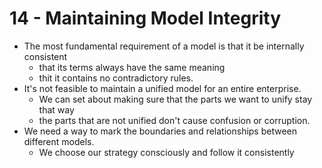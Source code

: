 # 14 - Maintaining Model Integrity

- The most fundamental requirement of a model is that it be internally consistent
  - that its terms always have the same meaning
  - thit it contains no contradictory rules.
- It's not feasible to maintain a unified model for an entire enterprise.
  - We can set about making sure that the parts we want to unify stay that way
  - the parts that are not unified don't cause confusion or corruption.
- We need a way to mark the boundaries and relationships between different models.
  - We choose our strategy consciously and follow it consistently